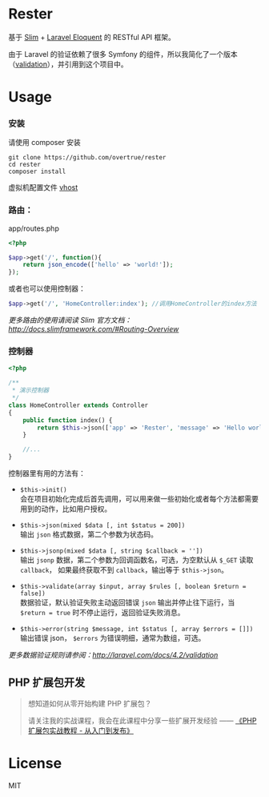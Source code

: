 Rester
======

基于 [Slim](http://www.slimframework.com/) + [Laravel Eloquent](http://laravel.com/docs/4.2/eloquent) 的 RESTful API 框架。

由于 Laravel 的验证依赖了很多 Symfony 的组件，所以我简化了一个版本 （[validation](https://github.com/overtrue/validation)），并引用到这个项目中。


# Usage

### 安装

请使用 composer 安装

```shell
git clone https://github.com/overtrue/rester
cd rester
composer install
```

虚拟机配置文件 [vhost](/vhost)

### 路由：

app/routes.php

```php
<?php

$app->get('/', function(){
    return json_encode(['hello' => 'world!']);
});

```
或者也可以使用控制器：

```php
$app->get('/', 'HomeController:index'); //调用HomeController的index方法

```

_更多路由的使用请阅读 Slim 官方文档：http://docs.slimframework.com/#Routing-Overview_

### 控制器

```php
<?php

/**
 * 演示控制器
 */
class HomeController extends Controller
{
    public function index() {
        return $this->json(['app' => 'Rester', 'message' => 'Hello world!']);
    }

    //...
}

```

控制器里有用的方法有：

- `$this->init()`  
会在项目初始化完成后首先调用，可以用来做一些初始化或者每个方法都需要用到的动作，比如用户授权。

- `$this->json(mixed $data [, int $status = 200])`  
输出 `json` 格式数据，第二个参数为状态码。

- `$this->jsonp(mixed $data [, string $callback = ''])`   
输出 `jsonp` 数据，第二个参数为回调函数名，可选，为空默认从 `$_GET` 读取 `callback`， 如果最终获取不到 `callback`，输出等于 `$this->json`。

- `$this->validate(array $input, array $rules [, boolean $return = false])`    
数据验证，默认验证失败主动返回错误 `json` 输出并停止往下运行，当 `$return = true` 时不停止运行，返回验证失败消息。

- `$this->error(string $message, int $status [, array $errors = []])` 
输出错误 json， `$errors` 为错误明细，通常为数组，可选。

_更多数据验证规则请参阅：http://laravel.com/docs/4.2/validation_

## PHP 扩展包开发

> 想知道如何从零开始构建 PHP 扩展包？
>
> 请关注我的实战课程，我会在此课程中分享一些扩展开发经验 —— [《PHP 扩展包实战教程 - 从入门到发布》](https://learnku.com/courses/creating-package)

# License

MIT
